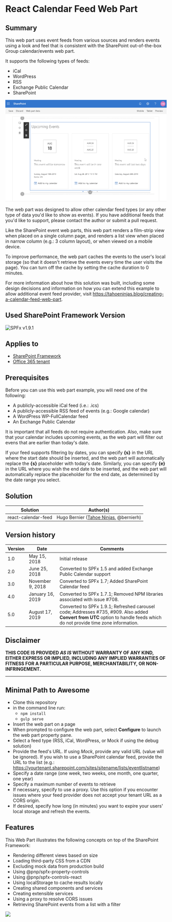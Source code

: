 # React Calendar Feed Web Part

## Summary

This web part uses event feeds from various sources and renders events using a look and feel that is consistent with the SharePoint out-of-the-box Group calendar/events web part.

It supports the following types of feeds:

- iCal
- WordPress
- RSS
- Exchange Public Calendar
- SharePoint

![The web part in action](./assets/react-calendar-feed-demo.gif)

The web part was designed to allow other calendar feed types (or any other type of data you'd like to show as events). If you have additional feeds that you'd like to support, please contact the author or submit a pull request.

Like the SharePoint event web parts, this web part renders a film-strip view when placed on a single column page, and renders a list view when placed in narrow column (e.g.: 3 column layout), or when viewed on a mobile device.

To improve performance, the web part caches the events to the user's local storage (so that it doesn't retrieve the events every time the user visits the page). You can turn off the cache by setting the cache duration to 0 minutes.

For more information about how this solution was built, including some design decisions and information on how you can extend this example to allow additional event feed provider, visit https://tahoeninjas.blog/creating-a-calendar-feed-web-part.

## Used SharePoint Framework Version

![SPFx v1.9.1](https://img.shields.io/badge/SPFx-1.9.1-green.svg)

## Applies to

- [SharePoint Framework](https:/dev.office.com/sharepoint)
- [Office 365 tenant](https://dev.office.com/sharepoint/docs/spfx/set-up-your-development-environment)

## Prerequisites

Before you can use this web part example, you will need one of the following:

- A publicly-accessible iCal feed (i.e.: .ics)
- A publicly-accessible RSS feed of events (e.g.: Google calendar)
- A WordPress WP-FullCalendar feed
- An Exchange Public Calendar

It is important that all feeds do not require authentication. Also, make sure that your calendar includes upcoming events, as the web part will filter out evens that are earlier than today's date.

If your feed supports filtering by dates, you can specify **{s}** in the URL where the start date should be inserted, and the web part will automatically replace the **{s}** placeholder with today's date. Similarly, you can specify **{e}** in the URL where you wish the end date to be inserted, and the web part will automatically replace the placeholder for the end date, as determined by the date range you select.

## Solution

Solution|Author(s)
--------|---------
react-calendar-feed | Hugo Bernier ([Tahoe Ninjas](http://tahoeninjas.blog), @bernierh)

## Version history

Version|Date|Comments
-------|----|--------
1.0|May 15, 2018|Initial release
2.0|June 25, 2018|Converted to SPFx 1.5 and added Exchange Public Calendar support
3.0|November 9, 2018|Converted to SPFx 1.7; Added SharePoint Calendar feed
4.0|January 16, 2019|Converted to SPFx 1.7.1; Removed NPM libraries associated with issue #708.
5.0|August 17, 2019|Converted to SPFx 1.9.1; Refreshed carousel code; Addresses #735, #909. Also added **Convert from UTC** option to handle feeds which do not provide time zone information.

## Disclaimer

**THIS CODE IS PROVIDED *AS IS* WITHOUT WARRANTY OF ANY KIND, EITHER EXPRESS OR IMPLIED, INCLUDING ANY IMPLIED WARRANTIES OF FITNESS FOR A PARTICULAR PURPOSE, MERCHANTABILITY, OR NON-INFRINGEMENT.**

---

## Minimal Path to Awesome

- Clone this repository
- in the command line run:
  - `npm install`
  - `gulp serve`
- Insert the web part on a page
- When prompted to configure the web part, select **Configure** to launch the web part property pane.
- Select a feed type (RSS, iCal, WordPress, or Mock if using the debug solution)
- Provide the feed's URL. If using _Mock_, provide any valid URL (value will be ignored). If you wish to use a SharePoint calendar feed, provide the URL to the list (e.g.: https://yourtenant.sharepoint.com/sites/sitename/lists/eventlistname)
- Specify a date range (one week, two weeks, one month, one quarter, one year)
- Specify a maximum number of events to retrieve
- If necessary, specify to use a proxy. Use this option if you encounter issues where your feed provider does not accept your tenant URL as a CORS origin.
- If desired, specify how long (in minutes) you want to expire your users' local storage and refresh the events.

## Features

This Web Part illustrates the following concepts on top of the SharePoint Framework:

- Rendering different views based on size
- Loading third-party CSS from a CDN
- Excluding mock data from production build
- Using @pnp/spfx-property-controls
- Using @pnp/spfx-controls-react
- Using localStorage to cache results locally
- Creating shared components and services
- Creating extensible services
- Using a proxy to resolve CORS issues
- Retrieving SharePoint events from a list with a filter

<img src="https://telemetry.sharepointpnp.com/sp-dev-fx-webparts/samples/react-calendar-feed" />
